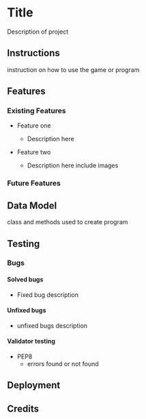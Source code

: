 # Title

Description of project

## Instructions

instruction on how to use the game or program

## Features

### Existing Features

- Feature one
  - Description here

- Feature two
  - Description here include images

### Future Features

## Data Model

class and methods used to create program

## Testing

### Bugs

#### Solved bugs

- Fixed bug description

#### Unfixed bugs

- unfixed bugs description

#### Validator testing

- PEP8
  - errors found or not found

## Deployment

## Credits
